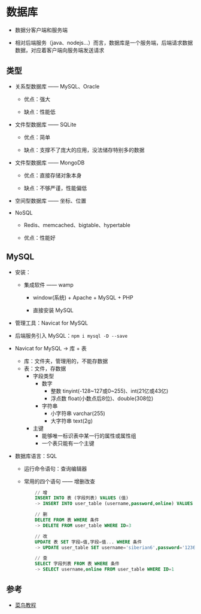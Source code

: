 # 数据库

- 数据分客户端和服务端

- 相对后端服务（java、nodejs...）而言，数据库是一个服务端，后端请求数据数据，对应着客户端向服务端发送请求

## 类型

- 关系型数据库 —— MySQL、Oracle

  - 优点：强大

  - 缺点：性能低

- 文件型数据库 —— SQLite

  - 优点：简单

  - 缺点：支撑不了庞大的应用，没法储存特别多的数据

- 文件型数据库 —— MongoDB

  - 优点：直接存储对象本身

  - 缺点：不够严谨，性能偏低

- 空间型数据库 —— 坐标、位置

- NoSQL

  - Redis、memcached、bigtable、hypertable

  - 优点：性能好

## MySQL

- 安装：

  - 集成软件 —— wamp

    - window(系统) + Apache + MySQL + PHP

    - 直接安装 MySQL

- 管理工具：Navicat for MySQL

- 后端服务引入 MySQL：`npm i mysql -D --save`

- Navicat for MySQL -> 库 + 表
  - 库：文件夹，管理用的，不能存数据
  - 表：文件，存数据
    - 字段类型
        - 数字
            - 整数 tinyint(-128~127或0~255)、int(21亿或43亿)
            - 浮点数 float(小数点后8位)、double(308位)
        - 字符串
            - 小字符串 varchar(255)
            - 大字符串 text(2g)
    - 主键
        - 能够唯一标识表中某一行的属性或属性组
        - 一个表只能有一个主键
- 数据库语言：SQL

  - 运行命令语句：查询编辑器

  - 常用的四个语句 —— 增删改查

    ```sql
        // 增
        INSERT INTO 表 (字段列表) VALUES (值)
        -> INSERT INTO user_table (username,password,online) VALUES ('hopper','123456',0)

        // 删
        DELETE FROM 表 WHERE 条件
        -> DELETE FROM user_table WHERE ID=3

        // 改
        UPDATE 表 SET 字段=值,字段=值... WHERE 条件
        -> UPDATE user_table SET username='siberian6',password='123666' WHERE ID=3

        // 查
        SELECT 字段列表 FROM 表 WHERE 条件
        -> SELECT username,online FROM user_table WHERE ID=1
    ```

## 参考

- [菜鸟教程](https://www.runoob.com/mysql/mysql-tutorial.html)
